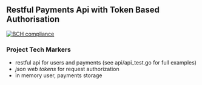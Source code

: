 ## Restful Payments Api with Token Based Authorisation

[![BCH compliance](https://bettercodehub.com/edge/badge/decebal/payments-api-fleet?branch=master)](https://bettercodehub.com/)

### Project Tech Markers

- restful api for users and payments (see api/api_test.go for full examples)
- *json web tokens* for request authorization
- in memory user, payments storage 
